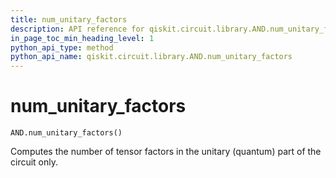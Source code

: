 ```yaml
---
title: num_unitary_factors
description: API reference for qiskit.circuit.library.AND.num_unitary_factors
in_page_toc_min_heading_level: 1
python_api_type: method
python_api_name: qiskit.circuit.library.AND.num_unitary_factors
---
```


# num\_unitary\_factors

<span id="qiskit.circuit.library.AND.num_unitary_factors" />

`AND.num_unitary_factors()`

Computes the number of tensor factors in the unitary (quantum) part of the circuit only.

